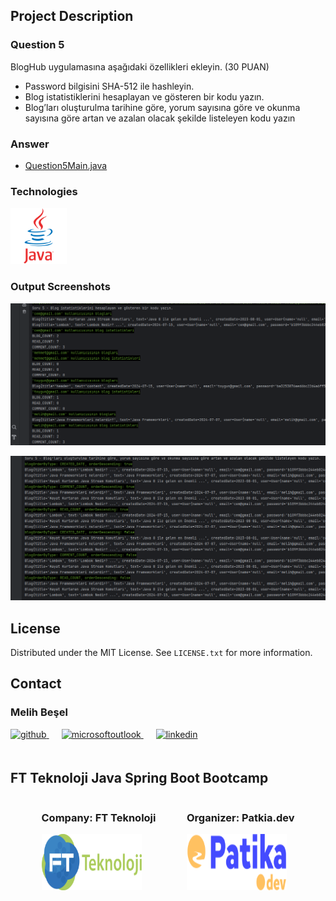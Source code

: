 <!-- ABOUT THE PROJECT -->
## Project Description

### Question 5

BlogHub uygulamasına aşağıdaki özellikleri ekleyin. (30 PUAN)

- Password bilgisini SHA-512 ile hashleyin.
- Blog istatistiklerini hesaplayan ve gösteren bir kodu yazın.
- Blog’ları oluşturulma tarihine göre, yorum sayısına göre ve okunma sayısına göre artan
ve azalan olacak şekilde listeleyen kodu yazın

### Answer

- [Question5Main.java](../question5/main/java/Question5Main.java)

<!-- TECHNOLOGIES -->
### Technologies

<a href="https://www.java.com/" target="_blank"><img src="/output/images/logos/java.svg" alt="Java" height="90" /></a>

### Output Screenshots

![Question5-part1.png](../../../output/images/week1/Question5-part1.png)

![Question5-part2.png](../../../output/images/week1/Question5-part2.png)


<!-- LICENSE -->
## License

Distributed under the MIT License. See `LICENSE.txt` for more information.




<!-- CONTACT -->
## Contact

### Melih Beşel

<a href="https://github.com/melihbesel" target="_blank">
<img  src=https://img.shields.io/badge/github-%2324292e.svg?&style=for-the-badge&logo=github&logoColor=white alt=github style="margin-bottom: 20px;" />
</a>
<a href = "mailto:mbesel2005@gmail.com?subject = Feedback&body = Message">
<img src=https://img.shields.io/badge/send-email-email?&style=for-the-badge&logo=microsoftoutlook&color=CD5C5C alt=microsoftoutlook style="margin-bottom: 20px; margin-left:20px" />
</a>
<a href="https://linkedin.com/in/melihbesel" target="_blank">
<img src=https://img.shields.io/badge/linkedin-%231E77B5.svg?&style=for-the-badge&logo=linkedin&logoColor=white alt=linkedin style="margin-bottom: 20px; margin-left:20px" />
</a>  

<!-- PROJECT-BOOTCAMP-PRACTICUM PART -->
<br />

## FT Teknoloji Java Spring Boot Bootcamp

<div style="display: flex; justify-content: space-evenly">
  <div>
    <h3 align="left">Company: FT Teknoloji</h3>
    <a href="https://ftteknoloji.com.tr/">
    <img src="/output/images/logos/ft-teknoloji.png" alt="Logo" width="160" height="90">
    </a>
  </div>

  <div>
    <h3 align="left">Organizer: Patkia.dev</h3>
    <a href="https://www.patika.dev/">
    <img src="/output/images/logos/patika-dev.png" alt="Logo" width="160" height="90">
    </a>
  </div>
</div>
<br />
<br />
